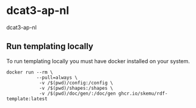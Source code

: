 # dcat3-ap-nl
dcat3-ap-nl

## Run templating locally

To run templating locally you must have docker installed on your system.

```shell
docker run --rm \
           --pull=always \
            -v /$(pwd)/config:/config \
            -v /$(pwd)/shapes:/shapes \
            -v /$(pwd)/doc/gen/:/doc/gen ghcr.io/skemu/rdf-template:latest
```
